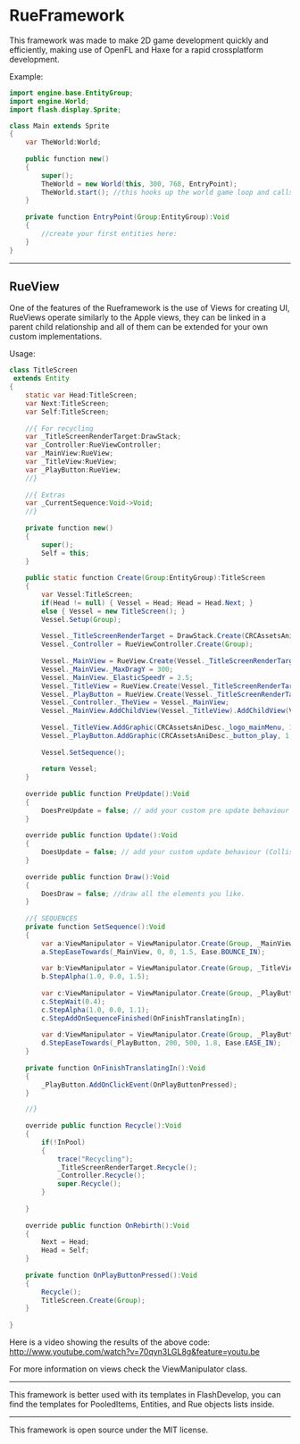 RueFramework
============

This framework was made to make 2D game development quickly and efficiently, making use of OpenFL and Haxe for a rapid crossplatform development.


Example:
```java
import engine.base.EntityGroup;
import engine.World;
import flash.display.Sprite;

class Main extends Sprite 
{
	var TheWorld:World;
	
	public function new() 
	{
		super();	
		TheWorld = new World(this, 300, 768, EntryPoint);
		TheWorld.start(); //this hooks up the world game loop and calls your entry point with the main entity group.
	}
	
	private function EntryPoint(Group:EntityGroup):Void
	{
		//create your first entities here:
	}
}
```

--------------------------------------------------------------------------------

RueView
-------

One of the features of the Rueframework is the use of Views for creating UI, RueViews operate similarly to the Apple views, they can be linked in a parent child relationship and all of them can be extended for your own custom implementations.

Usage:

```java
class TitleScreen 
 extends Entity
{
	static var Head:TitleScreen;
	var Next:TitleScreen;
	var Self:TitleScreen;
	
	//{ For recycling
	var _TitleScreenRenderTarget:DrawStack;
	var _Controller:RueViewController;
	var _MainView:RueView;
	var _TitleView:RueView;
	var _PlayButton:RueView;
	//}
	
	//{ Extras
	var _CurrentSequence:Void->Void;
	//}
	
	private function new() 
	{
		super();
		Self = this;
	}
	
	public static function Create(Group:EntityGroup):TitleScreen
	{
		var Vessel:TitleScreen;
		if(Head != null) { Vessel = Head; Head = Head.Next; }
		else { Vessel = new TitleScreen(); }
		Vessel.Setup(Group);
		
		Vessel._TitleScreenRenderTarget = DrawStack.Create(CRCAssetsAniDesc.TheSpriteSheet, World.Self.GuiRenderTarget, 2);
		Vessel._Controller = RueViewController.Create(Group);
		
		Vessel._MainView = RueView.Create(Vessel._TitleScreenRenderTarget, PositionComponent.Create(0, 800), World.Self.TargetWidth, World.Self.TargetHeight);
		Vessel._MainView._MaxDragY = 300;
		Vessel._MainView._ElasticSpeedY = 2.5;
		Vessel._TitleView = RueView.Create(Vessel._TitleScreenRenderTarget, PositionComponent.Create(10, 100));
		Vessel._PlayButton = RueView.Create(Vessel._TitleScreenRenderTarget, PositionComponent.Create(200, 900), 207, 131);
		Vessel._Controller._TheView = Vessel._MainView;
		Vessel._MainView.AddChildView(Vessel._TitleView).AddChildView(Vessel._PlayButton);
		
		Vessel._TitleView.AddGraphic(CRCAssetsAniDesc._logo_mainMenu, 1, 0, 0, 0);
		Vessel._PlayButton.AddGraphic(CRCAssetsAniDesc._button_play, 1, 0, 0, 0);
		
		Vessel.SetSequence();
		
		return Vessel;
	}
	
	override public function PreUpdate():Void
	{
		DoesPreUpdate = false; // add your custom pre update behaviour (Time steps, HP checking, Rotations, etc)
	}
	
	override public function Update():Void
	{
		DoesUpdate = false; // add your custom update behaviour (Collision response, input response, entity creation, etc)
	}
	
	override public function Draw():Void
	{
		DoesDraw = false; //draw all the elements you like.
	}
	
	//{ SEQUENCES
	private function SetSequence():Void
	{
		var a:ViewManipulator = ViewManipulator.Create(Group, _MainView);
		a.StepEaseTowards(_MainView, 0, 0, 1.5, Ease.BOUNCE_IN);
		
		var b:ViewManipulator = ViewManipulator.Create(Group, _TitleView);
		b.StepAlpha(1.0, 0.0, 1.5);
		
		var c:ViewManipulator = ViewManipulator.Create(Group, _PlayButton);
		c.StepWait(0.4);
		c.StepAlpha(1.0, 0.0, 1.1);
		c.StepAddOnSequenceFinished(OnFinishTranslatingIn);
		
		var d:ViewManipulator = ViewManipulator.Create(Group, _PlayButton);
		d.StepEaseTowards(_PlayButton, 200, 500, 1.8, Ease.EASE_IN);
	}
	
	private function OnFinishTranslatingIn():Void
	{
		_PlayButton.AddOnClickEvent(OnPlayButtonPressed);
	}

	//}
	
	override public function Recycle():Void
	{
		if(!InPool)
		{
			trace("Recycling");
			_TitleScreenRenderTarget.Recycle();
			_Controller.Recycle();
			super.Recycle();
		}
		
	}
	
	override public function OnRebirth():Void
	{
		Next = Head;
		Head = Self;
	}
	
	private function OnPlayButtonPressed():Void
	{
		Recycle();
		TitleScreen.Create(Group);
	}
	
}
```

Here is a video showing the results of the above code: http://www.youtube.com/watch?v=70qyn3LGL8g&feature=youtu.be

For more information on views check the ViewManipulator class.

--------------------------------------------------------------------------------

This framework is better used with its templates in FlashDevelop, you can find the templates for PooledItems, Entities, and Rue objects lists inside.

--------------------------------------------------------------------------------


This framework is open source under the MIT license.
